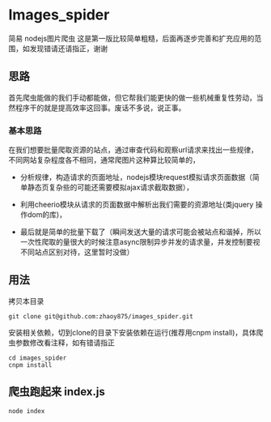 # Images_spider
简易 nodejs图片爬虫
这是第一版比较简单粗糙，后面再逐步完善和扩充应用的范围，如发现错请还请指正，谢谢

## 思路
首先爬虫能做的我们手动都能做，但它帮我们能更快的做一些机械重复性劳动，当然程序干的就是提高效率这回事。废话不多说，说正事。
### 基本思路
在我们想要批量爬取资源的站点，通过审查代码和观察url请求来找出一些规律，不同网站复杂程度各不相同，通常爬图片这种算比较简单的，

- 分析规律，构造请求的页面地址，nodejs模块request模拟请求页面数据（简单静态页复杂些的可能还需要模拟ajax请求截取数据），

- 利用cheerio模块从请求的页面数据中解析出我们需要的资源地址(类jquery 操作dom的库)，

- 最后就是简单的批量下载了（瞬间发送大量的请求可能会被站点和谐掉，所以一次性爬取的量很大的时候注意async限制异步并发的请求量，并发控制要视不同站点区别对待，这里暂时没做）

## 用法

拷贝本目录
```
git clone git@github.com:zhaoy875/images_spider.git
```

安装相关依赖，切到clone的目录下安装依赖在运行(推荐用cnpm install)，具体爬虫参数修改看注释，如有错请指正
```
cd images_spider
cnpm install 
```
## 爬虫跑起来 index.js
```
node index
```
